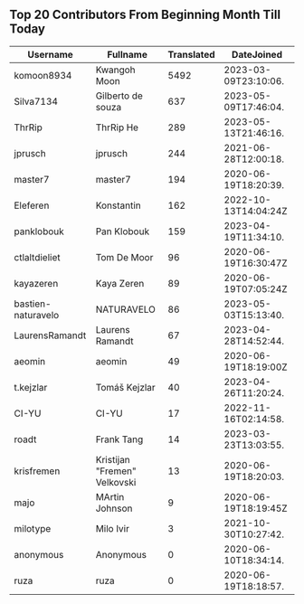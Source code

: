## Top 20 Contributors From Beginning Month Till Today ##
|Username|Fullname|Translated|DateJoined|
|--------|--------|----------|----------|
|komoon8934|Kwangoh Moon|5492|2023-03-09T23:10:06.|
|Silva7134|Gilberto de souza|637|2023-05-09T17:46:04.|
|ThrRip|ThrRip He|289|2023-05-13T21:46:16.|
|jprusch|jprusch|244|2021-06-28T12:00:18.|
|master7|master7|194|2020-06-19T18:20:39.|
|Eleferen|Konstantin|162|2022-10-13T14:04:24Z|
|panklobouk|Pan Klobouk|159|2023-04-19T11:34:10.|
|ctlaltdieliet|Tom De Moor|96|2020-06-19T16:30:47Z|
|kayazeren|Kaya Zeren|89|2020-06-19T07:05:24Z|
|bastien-naturavelo|NATURAVELO|86|2023-05-03T15:13:40.|
|LaurensRamandt|Laurens Ramandt|67|2023-04-28T14:52:44.|
|aeomin|aeomin|49|2020-06-19T18:19:00Z|
|t.kejzlar|Tomáš Kejzlar|40|2023-04-26T11:20:24.|
|CI-YU|CI-YU|17|2022-11-16T02:14:58.|
|roadt|Frank Tang|14|2023-03-23T13:03:55.|
|krisfremen|Kristijan "Fremen" Velkovski|13|2020-06-19T18:20:03.|
|majo|MArtin Johnson|9|2020-06-19T18:19:45Z|
|milotype|Milo Ivir|3|2021-10-30T10:27:42.|
|anonymous|Anonymous|0|2020-06-10T18:34:14.|
|ruza|ruza|0|2020-06-19T18:18:57.|
